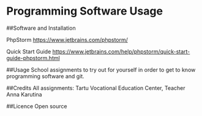 # Programming Software Usage

##Software and Installation

PhpStorm
https://www.jetbrains.com/phpstorm/

Quick Start Guide 
https://www.jetbrains.com/help/phpstorm/quick-start-guide-phpstorm.html

##Usage
School assignments to try out for yourself in order to get to know programming software and git.

##Credits
All assignments: Tartu Vocational Education Center, Teacher Anna Karutina

##Licence
Open source





